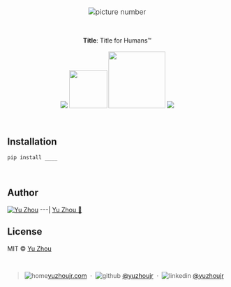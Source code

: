 <h3 style="text-align:center;font-weight: 300;" align="center">
  <img src="https://tinyurl.com/ybsoypnj" alt="picture number">
</h3>
<br>


<p align="center">
  <b>Title</b>: Title for Humans™<br/><br/>
  <img src="https://img.shields.io/badge/downloads-0k-yellow.svg?style=flat-square">
  <img src="https://forthebadge.com/images/badges/built-with-love.svg" width="87px">
  <img src="https://forthebadge.com/images/badges/made-with-python.svg" width="130px">
  <img src="https://img.shields.io/badge/downloads-0k-yellow.svg?style=flat-square">
</p>
<br>


## Installation
``` bash
pip install ____
```
<br>


## Author
[![Yu Zhou](https://avatars3.githubusercontent.com/u/6414741?s=100&v=4)](http://yuzhoujr.com)
---|
[Yu Zhou :rocket:](http://yuzhoujr.com)<br>


## License
MIT © [Yu Zhou](http://yuzhoujr.com)
<br>


<br/>

> ![home](http://yuzhoujr.com/legacy/emoji/home.svg)[yuzhoujr.com](http://www.yuzhoujr.com) &nbsp;&middot;&nbsp; 
> ![github](http://yuzhoujr.com/legacy/emoji/github.svg)  [@yuzhoujr](https://github.com/yuzhoujr) &nbsp;&middot;&nbsp; 
> ![linkedin](http://yuzhoujr.com/legacy/emoji/linkedin.svg)  [@yuzhoujr](https://linkedin.com/in/yuzhoujr) 


